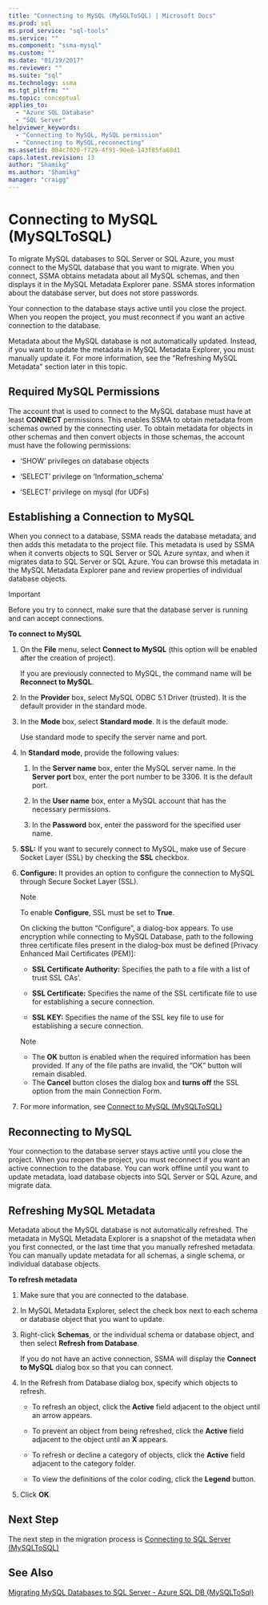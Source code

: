 ```yaml
---
title: "Connecting to MySQL (MySQLToSQL) | Microsoft Docs"
ms.prod: sql
ms.prod_service: "sql-tools"
ms.service: ""
ms.component: "ssma-mysql"
ms.custom: ""
ms.date: "01/19/2017"
ms.reviewer: ""
ms.suite: "sql"
ms.technology: ssma
ms.tgt_pltfrm: ""
ms.topic: conceptual
applies_to: 
  - "Azure SQL Database"
  - "SQL Server"
helpviewer_keywords: 
  - "Connecting to MySQL, MySQL permission"
  - "Connecting to MySQL,reconnecting"
ms.assetid: 084c7020-f729-4f91-90e0-143f85fa68d1
caps.latest.revision: 13
author: "Shamikg"
ms.author: "Shamikg"
manager: "craigg"
---
```

# Connecting to MySQL (MySQLToSQL)
To migrate MySQL databases to SQL Server or SQL Azure, you must connect to the MySQL database that you want to migrate. When you connect, SSMA obtains metadata about all MySQL schemas, and then displays it in the MySQL Metadata Explorer pane. SSMA stores information about the database server, but does not store passwords.  
  
Your connection to the database stays active until you close the project. When you reopen the project, you must reconnect if you want an active connection to the database.  
  
Metadata about the MySQL database is not automatically updated. Instead, if you want to update the metadata in MySQL Metadata Explorer, you must manually update it. For more information, see the "Refreshing MySQL Metadata" section later in this topic.  
  
## Required MySQL Permissions  
The account that is used to connect to the MySQL database must have at least **CONNECT** permissions. This enables SSMA to obtain metadata from schemas owned by the connecting user. To obtain metadata for objects in other schemas and then convert objects in those schemas, the account must have the following permissions:  
  
-   ‘SHOW’ privileges on database objects  
  
-   ‘SELECT’ privilege on ‘Information_schema’  
  
-   ‘SELECT’ privilege on mysql (for UDFs)  
  
## Establishing a Connection to MySQL  
When you connect to a database, SSMA reads the database metadata, and then adds this metadata to the project file. This metadata is used by SSMA when it converts objects to SQL Server or SQL Azure syntax, and when it migrates data to SQL Server or SQL Azure. You can browse this metadata in the MySQL Metadata Explorer pane and review properties of individual database objects.  
  
> [!IMPORTANT]  
> Before you try to connect, make sure that the database server is running and can accept connections.  
  
**To connect to MySQL**  
  
1.  On the **File** menu, select **Connect to MySQL** (this option will be enabled after the creation of project).  
  
    If you are previously connected to MySQL, the command name will be **Reconnect to MySQL**.  
  
2.  In the **Provider** box, select MySQL ODBC 5.1 Driver (trusted). It is the default provider in the standard mode.  
  
3.  In the **Mode** box, select **Standard mode**. It is the default mode.  
  
    Use standard mode to specify the server name and port.  
  
4.  In **Standard mode**, provide the following values:  
  
    1.  In the **Server name** box, enter the MySQL server name. In the **Server port** box, enter the port number to be 3306. It is the default port.  
  
    2.  In the **User name** box, enter a MySQL account that has the necessary permissions.  
  
    3.  In the **Password** box, enter the password for the specified user name.  
  
5.  **SSL:** If you want to securely connect to MySQL, make use of Secure Socket Layer (SSL) by checking the **SSL** checkbox.  
  
6.  **Configure:** It provides an option to configure the connection to MySQL through Secure Socket Layer (SSL).  
  
    > [!NOTE]  
    > To enable **Configure**, SSL must be set to **True**.  
  
    On clicking the button “Configure”, a dialog-box appears. To use encryption while connecting to MySQL Database, path to the following three certificate files present in the dialog-box must be defined [Privacy Enhanced Mail Certificates (PEM)]:  
  
    -   **SSL Certificate Authority:** Specifies the path to a file with a list of trust SSL CAs’.  
  
    -   **SSL Certificate:** Specifies the name of the SSL certificate file to use for establishing a secure connection.  
  
    -   **SSL KEY:** Specifies the name of the SSL key file to use for establishing a secure connection.  
  
    > [!NOTE]  
    > -   The **OK** button is enabled when the required information has been provided. If any of the file paths are invalid, the “OK” button will remain disabled.  
    > -   The **Cancel** button closes the dialog box and **turns off** the SSL option from the main Connection Form.  
  
7.  For more information, see [Connect to MySQL &#40;MySQLToSQL&#41;](../../ssma/mysql/connect-to-mysql-mysqltosql.md)  
  
## Reconnecting to MySQL  
Your connection to the database server stays active until you close the project. When you reopen the project, you must reconnect if you want an active connection to the database. You can work offline until you want to update metadata, load database objects into SQL Server or SQL Azure, and migrate data.  
  
## Refreshing MySQL Metadata  
Metadata about the MySQL database is not automatically refreshed. The metadata in MySQL Metadata Explorer is a snapshot of the metadata when you first connected, or the last time that you manually refreshed metadata. You can manually update metadata for all schemas, a single schema, or individual database objects.  
  
**To refresh metadata**  
  
1.  Make sure that you are connected to the database.  
  
2.  In MySQL Metadata Explorer, select the check box next to each schema or database object that you want to update.  
  
3.  Right-click **Schemas**, or the individual schema or database object, and then select **Refresh from Database**.  
  
    If you do not have an active connection, SSMA will display the **Connect to MySQL** dialog box so that you can connect.  
  
4.  In the Refresh from Database dialog box, specify which objects to refresh.  
  
    -   To refresh an object, click the **Active** field adjacent to the object until an arrow appears.  
  
    -   To prevent an object from being refreshed, click the **Active** field adjacent to the object until an **X** appears.  
  
    -   To refresh or decline a category of objects, click the **Active** field adjacent to the category folder.  
  
    -   To view the definitions of the color coding, click the **Legend** button.  
  
5.  Click **OK**.  
  
## Next Step  
The next step in the migration process is [Connecting to SQL Server &#40;MySQLToSQL&#41;](../../ssma/mysql/connecting-to-sql-server-mysqltosql.md)  
  
## See Also  
[Migrating MySQL Databases to SQL Server - Azure SQL DB &#40;MySQLToSql&#41;](../../ssma/mysql/migrating-mysql-databases-to-sql-server-azure-sql-db-mysqltosql.md)  
  
